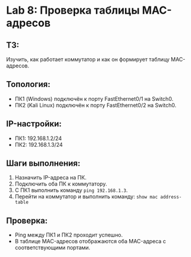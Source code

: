 # Lab 8: Проверка таблицы MAC-адресов

## ТЗ:
Изучить, как работает коммутатор и как он формирует таблицу MAC-адресов.

## Топология:
- ПК1 (Windows) подключён к порту FastEthernet0/1 на Switch0.
- ПК2 (Kali Linux) подключён к порту FastEthernet0/2 на Switch0.

## IP-настройки:
- ПК1: 192.168.1.2/24
- ПК2: 192.168.1.3/24

## Шаги выполнения:
1. Назначить IP-адреса на ПК.
2. Подключить оба ПК к коммутатору.
3. С ПК1 выполнить команду `ping 192.168.1.3`.
4. Перейти на коммутатор и выполнить команду: `show mac address-table`

## Проверка:
- Ping между ПК1 и ПК2 проходит успешно.
- В таблице MAC-адресов отображаются оба MAC-адреса с соответствующими портами.
